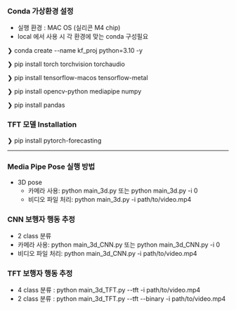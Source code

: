 ### Conda 가상환경 설정
- 실행 환경 : MAC OS (실리콘 M4 chip)
- local 에서 사용 시 각 환경에 맞는 conda 구성필요

❯ conda create --name kf_proj python=3.10 -y

❯ pip install torch torchvision torchaudio

❯ pip install tensorflow-macos tensorflow-metal

❯ pip install opencv-python mediapipe numpy

❯ pip install pandas

### TFT 모델 Installation
❯ pip install pytorch-forecasting

---

### Media Pipe Pose 실행 방법
- 3D pose
  - 카메라 사용: python main_3d.py 또는 python main_3d.py -i 0
  - 비디오 파일 처리: python main_3d.py -i path/to/video.mp4

 ### CNN 보행자 행동 추정
 - 2 class 분류
  - 카메라 사용: python main_3d_CNN.py 또는 python main_3d_CNN.py -i 0
  - 비디오 파일 처리: python main_3d_CNN.py -i path/to/video.mp4

### TFT 보행자 행동 추정
- 4 class 분류 : python main_3d_TFT.py --tft -i path/to/video.mp4
- 2 class 분류 : python main_3d_TFT.py --tft --binary -i path/to/video.mp4
